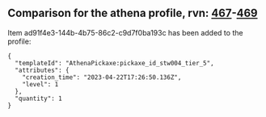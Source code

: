 ## Comparison for the athena profile, rvn: [467](https://github.com/PRO100KatYT/FortniteProfileRevisions/tree/main/profiles/athena/467%20athena.json)-[469](https://github.com/PRO100KatYT/FortniteProfileRevisions/tree/main/profiles/athena/469%20athena.json)

Item ad91f4e3-144b-4b75-86c2-c9d7f0ba193c has been added to the profile:

```
{
  "templateId": "AthenaPickaxe:pickaxe_id_stw004_tier_5",
  "attributes": {
    "creation_time": "2023-04-22T17:26:50.136Z",
    "level": 1
  },
  "quantity": 1
}
```

<br><br>
